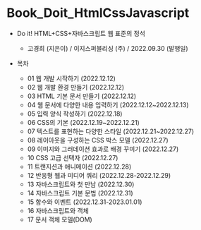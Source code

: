 # Book_Doit_HtmlCssJavascript
- Do it! HTML+CSS+자바스크립트 웹 표준의 정석   
    - 고경희 (지은이) / 이지스퍼블리싱 (주) / 2022.09.30 (발행일)

- 목차
    - 01 웹 개발 시작하기 (2022.12.12)
    - 02 웹 개발 환경 만들기 (2022.12.12)
    - 03 HTML 기본 문서 만들기 (2022.12.12)
    - 04 웹 문서에 다양한 내용 입력하기 (2022.12.12~2022.12.13)
    - 05 입력 양식 작성하기 (2022.12.18)
    - 06 CSS의 기본 (2022.12.19~2022.12.21)
    - 07 텍스트를 표현하는 다양한 스타일 (2022.12.21~2022.12.27)
    - 08 레이아웃을 구성하는 CSS 박스 모델 (2022.12.27)
    - 09 이미지와 그러데이션 효과로 배경 꾸미기 (2022.12.27)
    - 10 CSS 고급 선택자 (2022.12.27)
    - 11 트랜지션과 애니메이션 (2022.12.28)
    - 12 반응형 웹과 미디어 쿼리 (2022.12.28-2022.12.29)
    - 13 자바스크립트와 첫 만남 (2022.12.30)
    - 14 자바스크립트 기본 문법 (2022.12.31)
    - 15 함수와 이벤트 (2022.12.31-2023.01.01)
    - 16 자바스크립트와 객체
    - 17 문서 객체 모델(DOM)
